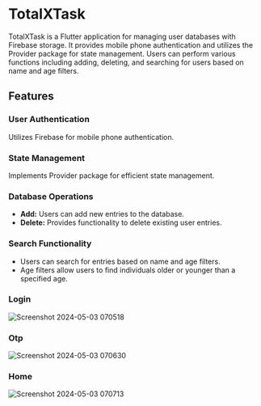 # TotalXTask

TotalXTask is a Flutter application for managing user databases with Firebase storage. It provides mobile phone authentication and utilizes the Provider package for state management. Users can perform various functions including adding, deleting, and searching for users based on name and age filters.

## Features

### User Authentication
Utilizes Firebase for mobile phone authentication.

### State Management
Implements Provider package for efficient state management.

### Database Operations

- **Add:** Users can add new entries to the database.
- **Delete:** Provides functionality to delete existing user entries.

### Search Functionality

- Users can search for entries based on name and age filters.
- Age filters allow users to find individuals older or younger than a specified age.

### Login
![Screenshot 2024-05-03 070518](https://github.com/munawar3206/Totalx-Test/assets/134474387/96ef5a9d-a44a-45e8-be54-c22f2ae53007)

### Otp

![Screenshot 2024-05-03 070630](https://github.com/munawar3206/Totalx-Test/assets/134474387/e45e5b6b-971e-4e4e-8bf3-353f0140933c)

### Home
![Screenshot 2024-05-03 070713](https://github.com/munawar3206/Totalx-Test/assets/134474387/ba7c2659-7dd4-408b-8b80-175728c589be)
